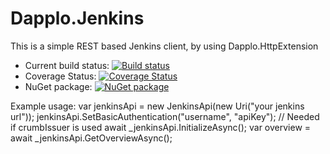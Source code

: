 # Dapplo.Jenkins
This is a simple REST based Jenkins client, by using Dapplo.HttpExtension

- Current build status: [![Build status](https://ci.appveyor.com/api/projects/status/p4cp8wq6ldit31cy?svg=true)](https://ci.appveyor.com/project/dapplo/dapplo-jenkins)
- Coverage Status: [![Coverage Status](https://coveralls.io/repos/github/dapplo/Dapplo.Jenkins/badge.svg?branch=master)](https://coveralls.io/github/dapplo/Dapplo.Jenkins?branch=master)
- NuGet package: [![NuGet package](https://badge.fury.io/nu/dapplo.jenkins.svg)](https://badge.fury.io/nu/dapplo.jenkins)

Example usage:
var jenkinsApi = new JenkinsApi(new Uri("your jenkins url"));
jenkinsApi.SetBasicAuthentication("username", "apiKey");
// Needed if crumbIssuer is used
await _jenkinsApi.InitializeAsync();
var overview = await _jenkinsApi.GetOverviewAsync();